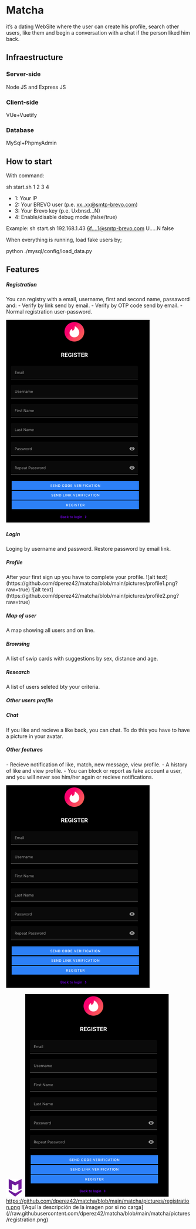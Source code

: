 # Matcha
it’s a dating WebSite where the user can create his profile, search other users, like them and begin a conversation with a chat if the person liked him back.

<h2>Infraestructure</h2>
<h3>Server-side</h3>Node JS and Express JS
<h3>Client-side</h3>VUe+Vuetify
<h3>Database</h3>MySql+PhpmyAdmin
<h2>How to start</h2>
With command:

sh start.sh 1 2 3 4

- 1: Your IP
- 2: Your BREVO user  (p.e. xx..xx@smtp-brevo.com)
- 3: Your Brevo key   (p.e. Uxbnsd...N)
- 4: Enable/disable debug mode (false/true)

Example: sh start.sh 192.168.1.43  6f....1@smtp-brevo.com U.....N false

When everything is running, load fake users by;

python ./mysql/config/load_data.py

<h2>Features</h2>
<h5>Registration</h5>
You can registry with a email, username, first and second name, passaword and:
- Verify by link send by email.
- Verify by OTP code send by email.
- Normal registration user-password.

![alt text](https://github.com/dperez42/matcha/blob/main/pictures/registration.png?raw=true)

<h5>Login</h5>
Loging by username and password. Restore password by email link.

<h5>Profile</h5>
After your first sign up you have to complete your profile.
![alt text](https://github.com/dperez42/matcha/blob/main/pictures/profile1.png?raw=true) ![alt text](https://github.com/dperez42/matcha/blob/main/pictures/profile2.png?raw=true) 
<h5>Map of user</h5>
A map showing all users and on line. 
<h5>Browsing</h5>
A list of swip cards with suggestions by sex, distance and age.
<h5>Research</h5>
A list of users seleted bty your criteria.
<h5>Other users profile</h5>
<h5>Chat</h5>
If you like and recieve a like back, you can chat. To do this you have to have a picture in your avatar.
<h5>Other features</h5>
- Recieve notification of like, match, new message, view profile.
- A history of like and view profile.
- You can block or report as fake account a user, and you will never see him/her again or recieve notifications.

![alt text](https://github.com/dperez42/matcha/blob/main/pictures/registration.png?raw=true)

![alt text](https://github.com/adam-p/markdown-here/raw/master/src/common/images/icon48.png "Logo Title Text 1")
![alt text](https://github.com/dperez42/matcha/raw/master/pictures/registration.png "Logo Title Text 1")
<span>https://github.com/dperez42/matcha/blob/main/matcha/pictures/registration.png<span>
<span>![</span><span>Aquí la descripción de la imagen por si no carga</span><span>]</span><span>(</span><span>//raw.githubusercontent.com/dperez42/matcha/blob/main/matcha/pictures/registration.png</span><span>)</span>

